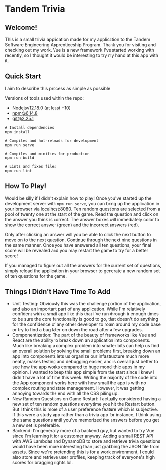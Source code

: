 # Tandem Trivia

## Welcome!
This is a small trivia application made for my application to the Tandem Software Engineering Apprenticeship Program. Thank you for visiting and checking out my work. Vue is a new framework I've started working with recently, so I thought it would be interesting to try my hand at this app with it.

## Quick Start
I aim to describe this process as simple as possible.

Versions of tools used within the repo:
- Nodejsv12.18.0 (at least +10)
- npm@6.14.8
- git@2.25.1
```
# Install dependencies
npm install

# Compiles and hot-reloads for development
npm run serve

# Compiles and minifies for production
npm run build

# Lints and fixes files
npm run lint
```
## How To Play!
Would be silly if I didn't explain how to play! Once you've started up the development server with `npm run serve`, you can bring up the application in your browser via localhost:8080. Ten random questions are selected from a pool of twenty one at the start of the game. Read the question and click on the answer you think is correct. The answer boxes will immediately color to show the correct answer (green) and the incorrect answers (red).

Only after clicking an answer will you be able to click the next button to move on to the next question. Continue through the next nine questions in the same manner. Once you have answered all ten questions, your final score will be revealed and you may restart the game to try for a better score!

If you managed to figure out all the answers for the current set of questions, simply reload the application in your browser to generate a new random set of ten questions for the game.

## Things I Didn't Have Time To Add
- Unit Testing: Obviously this was the challenge portion of the application, and also an important part of any application. While I'm relatively confident with a small app like this that I've run through it enough times to be sure the core functionality is good to go, that doesn't do anything for the confidence of any other developer to roam around my code base or try to find a bug later on down the road after a few upgrades.
- Componentization: The part of the beauty of frameworks like Vue and React are the ability to break down an application into components. Much like breaking a complex problem into smaller bits can help us find an overall solution by solving the small problems first, breaking down an app into components lets us organize our infastructure much more neatly, makes testing and debugging easier, and is overall just better to see how the app works compared to huge monolithic apps in my opinion. I wanted to keep this app simple from the start since I knew I didn't have a lot of time this week. Writing the majority of the code into the App component works here with how small the app is with no complex routing and state management. However, it was getting annoying towards the end with all the CSS piling up.
- New Random Questions on Game Restart: I actually considered having a new set of ten random questions everytime you hit the Restart button. But I think this is more of a user preference feature which is subjective. If this were a study app rather than a trivia app for instance, I think using the same questions until you've memorized the answers before you get a new set is preferable.
- Backend: I'm generally more of a backend guy, but wanted to try Vue since I'm learning it for a customer anyway. Adding a small REST API with AWS Lambdas and DynamoDB to store and retrieve trivia questions would have been more interesting than just grabbing the JSON file from assets. Since we're pretending this is for a work environment, I could also store and retrieve user profiles, keeping track of everyone's high scores for bragging rights lol.
